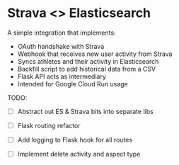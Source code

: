 # Strava <> Elasticsearch
A simple integration that implements:
* OAuth handshake with Strava
* Webhook that receives new user activity from Strava
* Syncs athletes and their activity in Elasticsearch
* Backfill script to add historical data from a CSV
* Flask API acts as intermediary
* Intended for Google Cloud Run usage


TODO:
- [ ] Abstract out ES & Strava bits into separate libs
- [ ] Flask routing refactor
- [ ] Add logging to Flask hook for all routes
- [ ] Implement delete activity and aspect type
  
